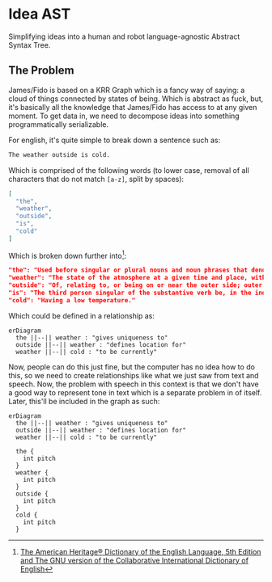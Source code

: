 # Idea AST

Simplifying ideas into a human and robot language-agnostic Abstract Syntax Tree.

## The Problem

James/Fido is based on a KRR Graph which is a fancy way of saying: a cloud of things connected by states of being. Which is abstract as fuck, but, it's basically all the knowledge that James/Fido has access to at any given moment. To get data in, we need to decompose ideas into something programmatically serializable.

For english, it's quite simple to break down a sentence such as:

```txt
The weather outside is cold.
```

Which is comprised of the following words (to lower case, removal of all characters that do not match `[a-z]`, split by spaces):

```json
[
  "the",
  "weather",
  "outside",
  "is",
  "cold"
]
```

Which is broken down further into[^1]:

```json
"the": "Used before singular or plural nouns and noun phrases that denote particular, specified persons or things.",
"weather": "The state of the atmosphere at a given time and place, with respect to variables such as temperature, moisture, wind velocity, and barometric pressure."
"outside": "Of, relating to, or being on or near the outer side; outer."
"is": "The third person singular of the substantive verb be, in the indicative mood, present tense."
"cold": "Having a low temperature."
```

Which could be defined in a relationship as:

```mermaid
erDiagram
  the ||--|| weather : "gives uniqueness to"
  outside ||--|| weather : "defines location for"
  weather ||--|| cold : "to be currently"
```

Now, people can do this just fine, but the computer has no idea how to do this, so we need to create relationships like what we just saw from text and speech. Now, the problem with speech in this context is that we don't have a good way to represent tone in text which is a separate problem in of itself. Later, this'll be included in the graph as such:

```mermaid
erDiagram
  the ||--|| weather : "gives uniqueness to"
  outside ||--|| weather : "defines location for"
  weather ||--|| cold : "to be currently"

  the {
    int pitch
  }
  weather {
    int pitch
  }
  outside {
    int pitch
  }
  cold {
    int pitch
  }
```

[^1]: [The American Heritage® Dictionary of the English Language, 5th Edition and The GNU version of the Collaborative International Dictionary of English](https://www.wordnik.com)
